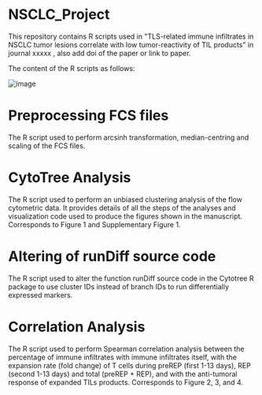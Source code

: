 # NSCLC_Project
This repository contains R scripts used in "TLS-related immune infiltrates in NSCLC tumor lesions correlate with low tumor-reactivity of TIL products" in journal xxxxx , also add doi of the paper or link to paper. 

The content of the R scripts as follows: 

![image](https://github.com/NandhiniKanagasabesan/NSCLC_Project/assets/91875569/ae6bcb43-0428-41b8-8b9e-c091fabe74e5)

# Preprocessing FCS files
The R script used to perform arcsinh transformation, median-centring and scaling of the FCS files. 

# CytoTree Analysis
The R script used to perform an unbiased clustering analysis of the flow cytometric data. It provides details of all the steps of the analyses and visualization code used to produce the figures shown in the manuscript. Corresponds to Figure 1 and Supplementary Figure 1. 

# Altering of runDiff source code 
The R script used to alter the function runDiff source code in the Cytotree R package to use cluster IDs instead of branch IDs to run differentially expressed markers.   

# Correlation Analysis 
The R script used to perform Spearman correlation analysis between the percentage of immune infiltrates with immune infiltrates itself, with the expansion rate (fold change) of T cells during preREP (first 1-13 days), REP (second 1-13 days) and total (preREP + REP), and with the anti-tumoral response of expanded TILs products. Corresponds to Figure 2, 3, and 4. 
